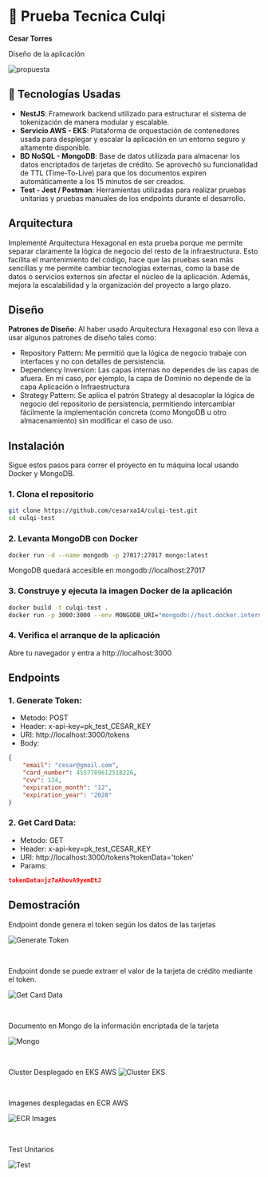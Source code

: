 # 📝 Prueba Tecnica Culqi

**Cesar Torres** 

Diseño de la aplicación

![propuesta](https://github.com/cesarxa14/culqi-test/blob/master/assets/propuesta.png)

## 🚀 Tecnologías Usadas

- **NestJS**: Framework backend utilizado para estructurar el sistema de tokenización de manera modular y escalable.
- **Servicio AWS - EKS**: Plataforma de orquestación de contenedores usada para desplegar y escalar la aplicación en un entorno seguro y altamente disponible.
- **BD NoSQL - MongoDB**: Base de datos utilizada para almacenar los datos encriptados de tarjetas de crédito. Se aprovechó su funcionalidad de TTL (Time-To-Live) para que los documentos expiren automáticamente a los 15 minutos de ser creados.
- **Test - Jest / Postman**: Herramientas utilizadas para realizar pruebas unitarias y pruebas manuales de los endpoints durante el desarrollo.

## Arquitectura

Implementé Arquitectura Hexagonal en esta prueba porque me permite separar claramente la lógica de negocio del resto de la infraestructura. Esto facilita el mantenimiento del código, hace que las pruebas sean más sencillas y me permite cambiar tecnologías externas, como la base de datos o servicios externos sin afectar el núcleo de la aplicación. Además, mejora la escalabilidad y la organización del proyecto a largo plazo.

## Diseño

**Patrones de Diseño**:
Al haber usado Arquitectura Hexagonal eso con lleva a usar algunos patrones de diseño tales como:
- Repository Pattern: Me permitíó que la lógica de negocio trabaje con interfaces y no con detalles de persistencia.
- Dependency Inversion: Las capas internas no dependes de las capas de afuera. En mi caso, por ejemplo, la capa de Dominio no depende de la capa Aplicación o Infraestructura
- Strategy Pattern: Se aplica el patrón Strategy al desacoplar la lógica de negocio del repositorio de persistencia, permitiendo intercambiar fácilmente la implementación concreta (como MongoDB u otro almacenamiento) sin modificar el caso de uso.

## Instalación

Sigue estos pasos para correr el proyecto en tu máquina local usando Docker y MongoDB.

### 1. Clona el repositorio

```bash
git clone https://github.com/cesarxa14/culqi-test.git
cd culqi-test
```

### 2. Levanta MongoDB con Docker

```bash
docker run -d --name mongodb -p 27017:27017 mongo:latest
```

MongoDB quedará accesible en mongodb://localhost:27017

### 3. Construye y ejecuta la imagen Docker de la aplicación

```bash
docker build -t culqi-test .
docker run -p 3000:3000 --env MONGODB_URI="mongodb://host.docker.internal:27017/culqi culqi-test
```

### 4. Verifica el arranque de la aplicación
Abre tu navegador y entra a http://localhost:3000

## Endpoints

### 1. Generate Token:
- Metodo: POST
- Header: x-api-key=pk_test_CESAR_KEY
- URI: http://localhost:3000/tokens 
- Body: 
```json
{
    "email": "cesar@gmail.com",
    "card_number": 4557789612518226,
    "cvv": 124,
    "expiration_month": "12",
    "expiration_year": "2028"
}
```

### 2. Get Card Data:
- Metodo: GET
- Header: x-api-key=pk_test_CESAR_KEY
- URI: http://localhost:3000/tokens?tokenData='token'
- Params: 
```json
tokenData=jz7aAhovA9yemEtJ
```
    
## Demostración

Endpoint donde genera el token según los datos de las tarjetas

![Generate Token](https://github.com/cesarxa14/culqi-test/blob/master/assets/api_generate_token.png)

<br>

Endpoint donde se puede extraer el valor de la tarjeta de crédito mediante el token.

![Get Card Data](https://github.com/cesarxa14/culqi-test/blob/master/assets/api_get_card.png)

<br>

Documento en Mongo de la información encriptada de la tarjeta

![Mongo](https://github.com/cesarxa14/culqi-test/blob/master/assets/mongodata.png)

<br>

Cluster Desplegado en EKS AWS
![Cluster EKS](https://github.com/cesarxa14/culqi-test/blob/master/assets/cluster.png)

<br>


Imagenes desplegadas en ECR AWS

![ECR Images](https://github.com/cesarxa14/culqi-test/blob/master/assets/ecr.png)

<br>

Test Unitarios

![Test](https://github.com/cesarxa14/culqi-test/blob/master/assets/tests.png)












